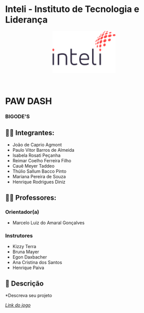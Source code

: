 # Inteli - Instituto de Tecnologia e Liderança 

<p align="center">
<a href= "https://www.inteli.edu.br/"><img src="assets/logointeli.png" alt="Inteli - Instituto de Tecnologia e Liderança" border="0" width=40% height=40%></a>
</p>

<br>

# PAW DASH

### BIGODE'S

## 👨‍🎓 Integrantes: 
- João de Caprio Agmont
- Paulo Vitor Barros de Almeida
- Isabela Rosati Peçanha
- Reimar Coelho Ferreira Filho
- Cauê Meyer Taddeo
- Thúlio Sallum Bacco Pinto
- Mariana Pereira de Souza
- Henrique Rodrigues Diniz

## 👩‍🏫 Professores: 

### Orientador(a) 
- Marcelo Luiz do Amaral Gonçalves
  
### Instrutores
- Kizzy Terra
- Bruna Mayer 
- Egon Daxbacher
- Ana Cristina dos Santos
- Henrique Paiva

## 📜 Descrição

*Descreva seu projeto 



[*Link do jogo*](https://inteli-college.github.io/2025-1A-T15-IN01-G05/)

